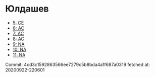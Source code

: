 # Юлдашев
- [5: CE](5.md)
- [6: AC](6.md)
- [7: AC](7.md)
- [8: AC](8.md)
- [9: NA](9.md)
- [10: NA](10.md)
- [11: NA](11.md)

Commit: 4cd3c1592863566ee7279c5b8bda4a1f687a0319
 fetched at: 20200922-220601
